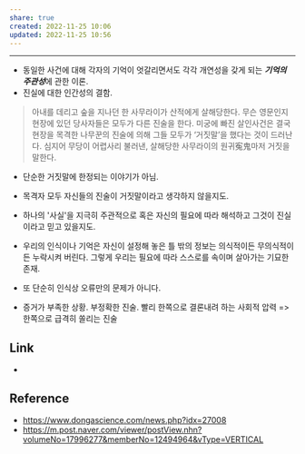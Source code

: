 ```yaml
---
share: true
created: 2022-11-25 10:06
updated: 2022-11-25 10:56
---
```


---
- 동일한 사건에 대해 각자의 기억이 엇갈리면서도 각각 개연성을 갖게 되는 ***기억의 주관성***에 관한 이론.
- 진실에 대한 인간성의 결함.

> 아내를 데리고 숲을 지나던 한 사무라이가 산적에게 살해당한다. 무슨 영문인지 현장에 있던 당사자들은 모두가 다른 진술을 한다. 미궁에 빠진 살인사건은 결국 현장을 목격한 나무꾼의 진술에 의해 그들 모두가 ‘거짓말’을 했다는 것이 드러난다. 심지어 무당이 어렵사리 불러낸, 살해당한 사무라이의 원귀寃鬼마저 거짓을 말한다.

- 단순한 거짓말에 한정되는 이야기가 아님.
- 목격자 모두 자신들의 진술이 거짓말이라고 생각하지 않을지도.
- 하나의 '사실'을 지극히 주관적으로 혹은 자신의 필요에 따라 해석하고 그것이 진실이라고 믿고 있을지도.
- 우리의 인식이나 기억은 자신이 설정해 놓은 틀 밖의 정보는 의식적이든 무의식적이든 누락시켜 버린다. 그렇게 우리는 필요에 따라 스스로를 속이며 살아가는 기묘한 존재.

- 또 단순히 인식상 오류만의 문제가 아니다.
- 증거가 부족한 상황. 부정확한 진술. 빨리 한쪽으로 결론내려 하는 사회적 압력
  => 한쪽으로 급격히 쏠리는 진술

## Link
- 


## Reference
- https://www.dongascience.com/news.php?idx=27008
- https://m.post.naver.com/viewer/postView.nhn?volumeNo=17996277&memberNo=12494964&vType=VERTICAL